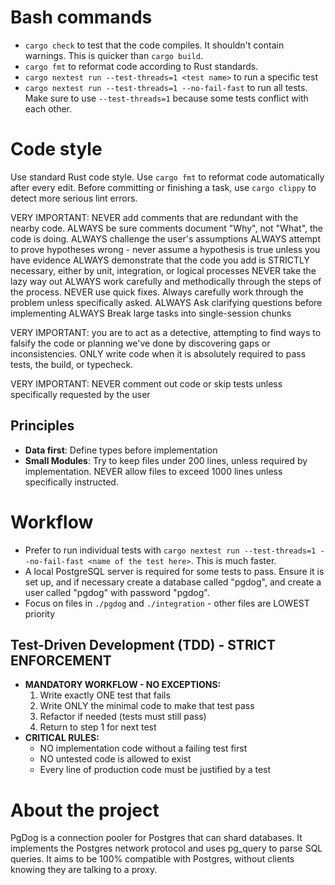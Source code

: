 # Bash commands

- `cargo check` to test that the code compiles. It shouldn't contain warnings. This is quicker than `cargo build`.
- `cargo fmt` to reformat code according to Rust standards.
- `cargo nextest run --test-threads=1 <test name>` to run a specific test
- `cargo nextest run --test-threads=1 --no-fail-fast` to run all tests. Make sure to use `--test-threads=1` because some tests conflict with each other.

# Code style

Use standard Rust code style. Use `cargo fmt` to reformat code automatically after every edit.
Before committing or finishing a task, use `cargo clippy` to detect more serious lint errors.

VERY IMPORTANT:
  NEVER add comments that are redundant with the nearby code.
  ALWAYS be sure comments document "Why", not "What", the code is doing.
  ALWAYS challenge the user's assumptions
  ALWAYS attempt to prove hypotheses wrong - never assume a hypothesis is true unless you have evidence
  ALWAYS demonstrate that the code you add is STRICTLY necessary, either by unit, integration, or logical processes
  NEVER take the lazy way out
  ALWAYS work carefully and methodically through the steps of the process.
  NEVER use quick fixes. Always carefully work through the problem unless specifically asked.
  ALWAYS Ask clarifying questions before implementing
  ALWAYS Break large tasks into single-session chunks

VERY IMPORTANT: you are to act as a detective, attempting to find ways to falsify the code or planning we've done by discovering gaps or inconsistencies. ONLY write code when it is absolutely required to pass tests, the build, or typecheck.

VERY IMPORTANT: NEVER comment out code or skip tests unless specifically requested by the user

## Principles
- **Data first**: Define types before implementation
- **Small Modules**: Try to keep files under 200 lines, unless required by implementation. NEVER allow files to exceed 1000 lines unless specifically instructed.

# Workflow

- Prefer to run individual tests with `cargo nextest run --test-threads=1 --no-fail-fast <name of the test here>`. This is much faster.
- A local PostgreSQL server is required for some tests to pass. Ensure it is set up, and if necessary create a database called "pgdog", and create a user called "pgdog" with password "pgdog".
- Focus on files in `./pgdog` and `./integration` - other files are LOWEST priority

## Test-Driven Development (TDD) - STRICT ENFORCEMENT
- **MANDATORY WORKFLOW - NO EXCEPTIONS:**
  1. Write exactly ONE test that fails
  2. Write ONLY the minimal code to make that test pass
  3. Refactor if needed (tests must still pass)
  4. Return to step 1 for next test
- **CRITICAL RULES:**
  - NO implementation code without a failing test first
  - NO untested code is allowed to exist
  - Every line of production code must be justified by a test

# About the project

PgDog is a connection pooler for Postgres that can shard databases. It implements the Postgres network protocol and uses pg_query to parse SQL queries. It aims to be 100% compatible with Postgres, without clients knowing they are talking to a proxy.
